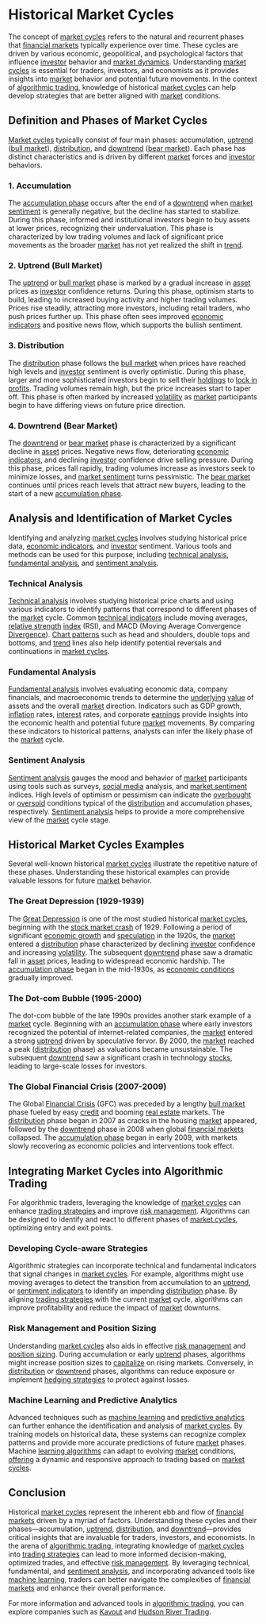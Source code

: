 # Historical Market Cycles

The concept of [market cycles](../m/market_cycles.md) refers to the natural and recurrent phases that [financial markets](../f/financial_market.md) typically experience over time. These cycles are driven by various economic, geopolitical, and psychological factors that influence [investor](../i/investor.md) behavior and [market dynamics](../m/market_dynamics.md). Understanding [market cycles](../m/market_cycles.md) is essential for traders, investors, and economists as it provides insights into [market](../m/market.md) behavior and potential future movements. In the context of [algorithmic trading](../a/algorithmic_trading.md), knowledge of historical [market cycles](../m/market_cycles.md) can help develop strategies that are better aligned with [market](../m/market.md) conditions.

## Definition and Phases of Market Cycles

[Market cycles](../m/market_cycles.md) typically consist of four main phases: accumulation, [uptrend](../u/uptrend.md) ([bull market](../b/bull_market.md)), [distribution](../d/distribution.md), and [downtrend](../d/downtrend.md) ([bear market](../b/bear_market.md)). Each phase has distinct characteristics and is driven by different [market](../m/market.md) forces and [investor](../i/investor.md) behaviors. 

### 1. Accumulation

The [accumulation phase](../a/accumulation_phase.md) occurs after the end of a [downtrend](../d/downtrend.md) when [market sentiment](../m/market_sentiment.md) is generally negative, but the decline has started to stabilize. During this phase, informed and institutional investors begin to buy assets at lower prices, recognizing their undervaluation. This phase is characterized by low trading volumes and lack of significant price movements as the broader [market](../m/market.md) has not yet realized the shift in [trend](../t/trend.md).

### 2. Uptrend (Bull Market)

The [uptrend](../u/uptrend.md) or [bull market](../b/bull_market.md) phase is marked by a gradual increase in [asset](../a/asset.md) prices as [investor](../i/investor.md) confidence returns. During this phase, optimism starts to build, leading to increased buying activity and higher trading volumes. Prices rise steadily, attracting more investors, including retail traders, who push prices further up. This phase often sees improved [economic indicators](../e/economic_indicators.md) and positive news flow, which supports the bullish sentiment.

### 3. Distribution

The [distribution](../d/distribution.md) phase follows the [bull market](../b/bull_market.md) when prices have reached high levels and [investor](../i/investor.md) sentiment is overly optimistic. During this phase, larger and more sophisticated investors begin to sell their [holdings](../h/holdings.md) to [lock in profits](../l/lock_in_profits.md). Trading volumes remain high, but the price increases start to taper off. This phase is often marked by increased [volatility](../v/volatility.md) as [market](../m/market.md) participants begin to have differing views on future price direction.

### 4. Downtrend (Bear Market)

The [downtrend](../d/downtrend.md) or [bear market](../b/bear_market.md) phase is characterized by a significant decline in [asset](../a/asset.md) prices. Negative news flow, deteriorating [economic indicators](../e/economic_indicators.md), and declining [investor](../i/investor.md) confidence drive selling pressure. During this phase, prices fall rapidly, trading volumes increase as investors seek to minimize losses, and [market sentiment](../m/market_sentiment.md) turns pessimistic. The [bear market](../b/bear_market.md) continues until prices reach levels that attract new buyers, leading to the start of a new [accumulation phase](../a/accumulation_phase.md).

## Analysis and Identification of Market Cycles

Identifying and analyzing [market cycles](../m/market_cycles.md) involves studying historical price data, [economic indicators](../e/economic_indicators.md), and [investor](../i/investor.md) sentiment. Various tools and methods can be used for this purpose, including [technical analysis](../t/technical_analysis.md), [fundamental analysis](../f/fundamental_analysis.md), and [sentiment analysis](../s/sentiment_analysis.md).

### Technical Analysis

[Technical analysis](../t/technical_analysis.md) involves studying historical price charts and using various indicators to identify patterns that correspond to different phases of the [market](../m/market.md) cycle. Common [technical indicators](../t/technical_indicators.md) include moving averages, [relative strength](../r/relative_strength.md) [index](../i/index_instrument.md) (RSI), and MACD (Moving Average Convergence [Divergence](../d/divergence.md)). [Chart patterns](../c/chart_patterns.md) such as head and shoulders, double tops and bottoms, and [trend](../t/trend.md) lines also help identify potential reversals and continuations in [market cycles](../m/market_cycles.md).

### Fundamental Analysis

[Fundamental analysis](../f/fundamental_analysis.md) involves evaluating economic data, company financials, and macroeconomic trends to determine the [underlying](../u/underlying.md) [value](../v/value.md) of assets and the overall [market](../m/market.md) direction. Indicators such as GDP growth, [inflation](../i/inflation.md) rates, [interest](../i/interest.md) rates, and corporate [earnings](../e/earnings.md) provide insights into the economic health and potential future [market](../m/market.md) movements. By comparing these indicators to historical patterns, analysts can infer the likely phase of the [market](../m/market.md) cycle.

### Sentiment Analysis

[Sentiment analysis](../s/sentiment_analysis.md) gauges the mood and behavior of [market](../m/market.md) participants using tools such as surveys, [social media](../s/social_media.md) analysis, and [market sentiment](../m/market_sentiment.md) indices. High levels of optimism or pessimism can indicate the [overbought](../o/overbought.md) or [oversold](../o/oversold.md) conditions typical of the [distribution](../d/distribution.md) and accumulation phases, respectively. [Sentiment analysis](../s/sentiment_analysis.md) helps to provide a more comprehensive view of the [market](../m/market.md) cycle stage.

## Historical Market Cycles Examples

Several well-known historical [market cycles](../m/market_cycles.md) illustrate the repetitive nature of these phases. Understanding these historical examples can provide valuable lessons for future [market](../m/market.md) behavior.

### The Great Depression (1929-1939)

The [Great Depression](../g/great_depression.md) is one of the most studied historical [market cycles](../m/market_cycles.md), beginning with the [stock market crash](../s/stock_market_crash.md) of 1929. Following a period of significant [economic growth](../e/economic_growth.md) and [speculation](../s/speculation.md) in the 1920s, the [market](../m/market.md) entered a [distribution](../d/distribution.md) phase characterized by declining [investor](../i/investor.md) confidence and increasing [volatility](../v/volatility.md). The subsequent [downtrend](../d/downtrend.md) phase saw a dramatic fall in [asset](../a/asset.md) prices, leading to widespread economic hardship. The [accumulation phase](../a/accumulation_phase.md) began in the mid-1930s, as [economic conditions](../e/economic_conditions.md) gradually improved.

### The Dot-com Bubble (1995-2000)

The dot-com bubble of the late 1990s provides another stark example of a [market](../m/market.md) cycle. Beginning with an [accumulation phase](../a/accumulation_phase.md) where early investors recognized the potential of internet-related companies, the [market](../m/market.md) entered a strong [uptrend](../u/uptrend.md) driven by speculative fervor. By 2000, the [market](../m/market.md) reached a peak ([distribution](../d/distribution.md) phase) as valuations became unsustainable. The subsequent [downtrend](../d/downtrend.md) saw a significant crash in technology [stocks](../s/stock.md), leading to large-scale losses for investors.

### The Global Financial Crisis (2007-2009)

The Global [Financial Crisis](../f/financial_crisis.md) (GFC) was preceded by a lengthy [bull market](../b/bull_market.md) phase fueled by easy [credit](../c/credit.md) and booming [real estate](../r/real_estate.md) markets. The [distribution](../d/distribution.md) phase began in 2007 as cracks in the housing [market](../m/market.md) appeared, followed by the [downtrend](../d/downtrend.md) phase in 2008 when global [financial markets](../f/financial_market.md) collapsed. The [accumulation phase](../a/accumulation_phase.md) began in early 2009, with markets slowly recovering as economic policies and interventions took effect.

## Integrating Market Cycles into Algorithmic Trading

For algorithmic traders, leveraging the knowledge of [market cycles](../m/market_cycles.md) can enhance [trading strategies](../t/trading_strategies.md) and improve [risk management](../r/risk_management.md). Algorithms can be designed to identify and react to different phases of [market cycles](../m/market_cycles.md), optimizing entry and exit points.

### Developing Cycle-aware Strategies

Algorithmic strategies can incorporate technical and fundamental indicators that signal changes in [market cycles](../m/market_cycles.md). For example, algorithms might use moving averages to detect the transition from accumulation to an [uptrend](../u/uptrend.md), or [sentiment indicators](../s/sentiment_indicators.md) to identify an impending [distribution](../d/distribution.md) phase. By aligning [trading strategies](../t/trading_strategies.md) with the current [market](../m/market.md) cycle, algorithms can improve profitability and reduce the impact of [market](../m/market.md) downturns.

### Risk Management and Position Sizing

Understanding [market cycles](../m/market_cycles.md) also aids in effective [risk management](../r/risk_management.md) and [position sizing](../p/position_sizing.md). During accumulation or early [uptrend](../u/uptrend.md) phases, algorithms might increase position sizes to [capitalize](../c/capitalize.md) on rising markets. Conversely, in [distribution](../d/distribution.md) or [downtrend](../d/downtrend.md) phases, algorithms can reduce exposure or implement [hedging strategies](../h/hedging_strategies.md) to protect against losses.

### Machine Learning and Predictive Analytics

Advanced techniques such as [machine learning](../m/machine_learning.md) and [predictive analytics](../p/predictive_analytics.md) can further enhance the identification and analysis of [market cycles](../m/market_cycles.md). By training models on historical data, these systems can recognize complex patterns and provide more accurate predictions of future [market](../m/market.md) phases. Machine [learning algorithms](../l/learning_algorithms_in_trading.md) can adapt to evolving [market](../m/market.md) conditions, [offering](../o/offering.md) a dynamic and responsive approach to trading based on [market cycles](../m/market_cycles.md).

## Conclusion

Historical [market cycles](../m/market_cycles.md) represent the inherent ebb and flow of [financial markets](../f/financial_market.md) driven by a myriad of factors. Understanding these cycles and their phases—accumulation, [uptrend](../u/uptrend.md), [distribution](../d/distribution.md), and [downtrend](../d/downtrend.md)—provides critical insights that are invaluable for traders, investors, and economists. In the arena of [algorithmic trading](../a/algorithmic_trading.md), integrating knowledge of [market cycles](../m/market_cycles.md) into [trading strategies](../t/trading_strategies.md) can lead to more informed decision-making, optimized trades, and effective [risk management](../r/risk_management.md). By leveraging technical, fundamental, and [sentiment analysis](../s/sentiment_analysis.md), and incorporating advanced tools like [machine learning](../m/machine_learning.md), traders can better navigate the complexities of [financial markets](../f/financial_market.md) and enhance their overall performance.

For more information and advanced tools in [algorithmic trading](../a/algorithmic_trading.md), you can explore companies such as [Kavout](https://www.kavout.com) and [Hudson River Trading](https://www.hudsonrivertrading.com).